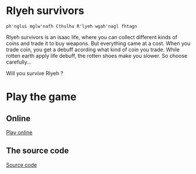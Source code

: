# Rlyeh survivors

`ph'nglui mglw'nafh Cthulhu R'lyeh wgah'nagl fhtagn`

Rlyeh survivors is an isaac life, where you can collect different kinds of coins and trade it to buy
weapons. But everything came at a cost. When you trade coin, you get a debuff acording what kind of
coin you trade. While rotten earth apply life debuff, the rotten shoes make you slower.
So choose carefully...

Will you survive Rlyeh ?

# Play the game

## Online
[Play online](rlyeh.html)

## The source code
[Source code](https://github.com/ludum-rlyeh/rlyeh-survivors)